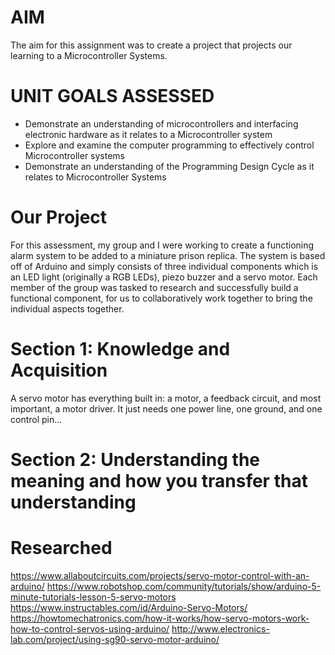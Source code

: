 # AIM
The aim for this assignment was to create a project that projects our learning to a Microcontroller Systems. 
# UNIT GOALS ASSESSED
- Demonstrate an understanding of microcontrollers and interfacing electronic hardware as it relates to a Microcontroller system 
- Explore and examine the computer programming to effectively control Microcontroller systems
- Demonstrate an understanding of the Programming Design Cycle as it relates to Microcontroller Systems
# Our Project
For this assessment, my group and I were working to create a functioning alarm system to be added to a miniature prison replica. The system is based off of Arduino and simply consists of three individual components which is an LED light (originally a RGB LEDs), piezo buzzer and a servo motor. Each member of the group was tasked to research and successfully build a functional component, for us to collaboratively work together to bring the individual aspects together.
# Section 1: Knowledge and Acquisition
A servo motor has everything built in: a motor, a feedback circuit, and most important, a motor driver. It just needs one power line, one ground, and one control pin...
# Section 2: Understanding the meaning and how you transfer that understanding

# Researched
https://www.allaboutcircuits.com/projects/servo-motor-control-with-an-arduino/
https://www.robotshop.com/community/tutorials/show/arduino-5-minute-tutorials-lesson-5-servo-motors
https://www.instructables.com/id/Arduino-Servo-Motors/
https://howtomechatronics.com/how-it-works/how-servo-motors-work-how-to-control-servos-using-arduino/
http://www.electronics-lab.com/project/using-sg90-servo-motor-arduino/

